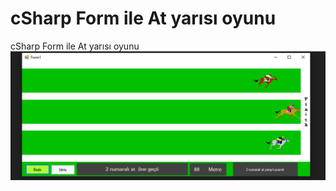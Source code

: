 # cSharp Form ile At yarısı oyunu
 cSharp Form ile At yarısı oyunu
<img src="https://github.com/ynsgndz/cSharp-Form-ile-At-yar-s--oyunu/blob/main/preView.PNG?raw=true">
